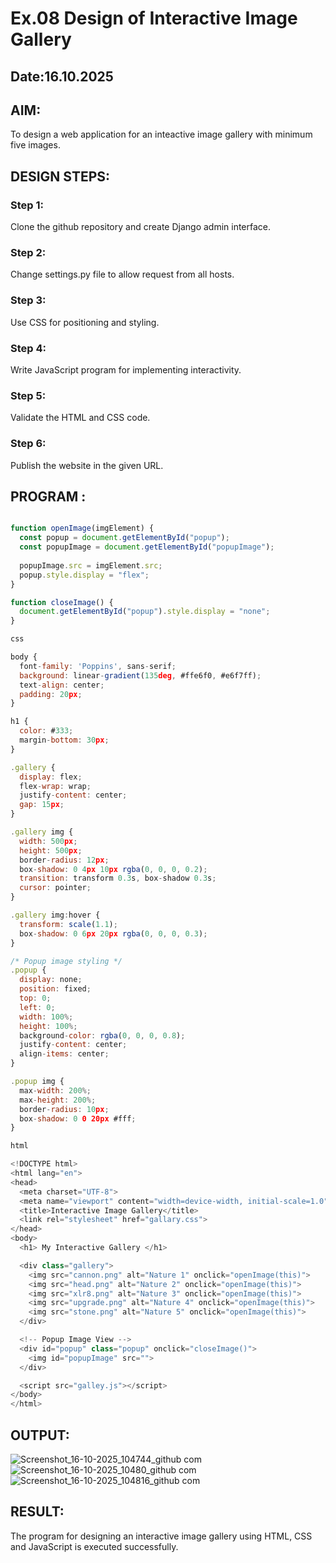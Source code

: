 # Ex.08 Design of Interactive Image Gallery
## Date:16.10.2025

## AIM:
To design a web application for an inteactive image gallery with minimum five images.

## DESIGN STEPS:

### Step 1:
Clone the github repository and create Django admin interface.

### Step 2:
Change settings.py file to allow request from all hosts.

### Step 3:
Use CSS for positioning and styling.

### Step 4:
Write JavaScript program for implementing interactivity.

### Step 5:
Validate the HTML and CSS code.

### Step 6:
Publish the website in the given URL.

## PROGRAM :
```javascript

function openImage(imgElement) {
  const popup = document.getElementById("popup");
  const popupImage = document.getElementById("popupImage");
  
  popupImage.src = imgElement.src;
  popup.style.display = "flex";
}

function closeImage() {
  document.getElementById("popup").style.display = "none";
}

css

body {
  font-family: 'Poppins', sans-serif;
  background: linear-gradient(135deg, #ffe6f0, #e6f7ff);
  text-align: center;
  padding: 20px;
}

h1 {
  color: #333;
  margin-bottom: 30px;
}

.gallery {
  display: flex;
  flex-wrap: wrap;
  justify-content: center;
  gap: 15px;
}

.gallery img {
  width: 500px;
  height: 500px;
  border-radius: 12px;
  box-shadow: 0 4px 10px rgba(0, 0, 0, 0.2);
  transition: transform 0.3s, box-shadow 0.3s;
  cursor: pointer;
}

.gallery img:hover {
  transform: scale(1.1);
  box-shadow: 0 6px 20px rgba(0, 0, 0, 0.3);
}

/* Popup image styling */
.popup {
  display: none;
  position: fixed;
  top: 0;
  left: 0;
  width: 100%;
  height: 100%;
  background-color: rgba(0, 0, 0, 0.8);
  justify-content: center;
  align-items: center;
}

.popup img {
  max-width: 200%;
  max-height: 200%;
  border-radius: 10px;
  box-shadow: 0 0 20px #fff;
}

html

<!DOCTYPE html>
<html lang="en">
<head>
  <meta charset="UTF-8">
  <meta name="viewport" content="width=device-width, initial-scale=1.0">
  <title>Interactive Image Gallery</title>
  <link rel="stylesheet" href="gallary.css">
</head>
<body>
  <h1> My Interactive Gallery </h1>

  <div class="gallery">
    <img src="cannon.png" alt="Nature 1" onclick="openImage(this)">
    <img src="head.png" alt="Nature 2" onclick="openImage(this)">
    <img src="xlr8.png" alt="Nature 3" onclick="openImage(this)">
    <img src="upgrade.png" alt="Nature 4" onclick="openImage(this)">
    <img src="stone.png" alt="Nature 5" onclick="openImage(this)">
  </div>

  <!-- Popup Image View -->
  <div id="popup" class="popup" onclick="closeImage()">
    <img id="popupImage" src="">
  </div>

  <script src="galley.js"></script>
</body>
</html>
```
## OUTPUT:
![Screenshot_16-10-2025_104744_github com](https://github.com/user-attachments/assets/9da275ef-079f-41e0-b023-2be317fc9292)
![Screenshot_16-10-2025_10480_github com](https://github.com/user-attachments/assets/4bb55b07-5e70-49ad-a6bd-f7186344f2ff)
![Screenshot_16-10-2025_104816_github com](https://github.com/user-attachments/assets/3f8ab567-73af-4fbf-b717-d6a1fb54fe04)

## RESULT:
The program for designing an interactive image gallery using HTML, CSS and JavaScript is executed successfully.
